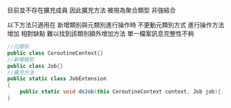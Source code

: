 
目前並不存在擴充成員
因此擴充方法 被視為聚合類型 非強結合

以下方法只適用在 新增類別與元類別進行操作時
不更動元類別方式 進行操作方法增加
相對缺點 難以找到該類別額外增加方法 單一檔案訊息完整性不夠
```C#
//元類別
public class CoroutineContext{}
//新增類別
public class Job{}
//擴充方法
public static class JobExtension
{
    public static void doJob(this CoroutineContext context, Job job){...}
}
```